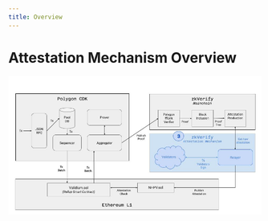 ```yaml
---
title: Overview
---
```


# Attestation Mechanism Overview

![alt_text](./img/attestation_overview.png)
